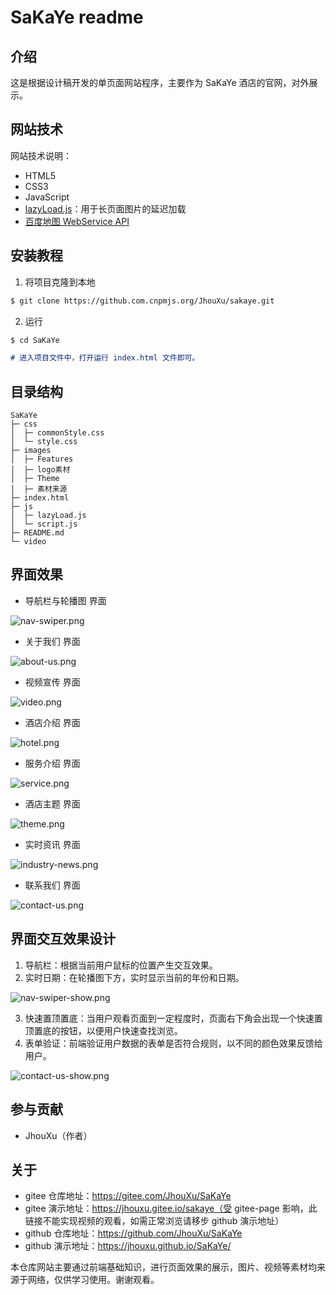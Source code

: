 # SaKaYe readme

## 介绍

这是根据设计稿开发的单页面网站程序，主要作为 SaKaYe 酒店的官网，对外展示。

## 网站技术

网站技术说明：

- HTML5
- CSS3
- JavaScript
- [lazyLoad.js](https://github.com/verlok/vanilla-lazyload)：用于长页面图片的延迟加载
- [百度地图 WebService API](https://lbsyun.baidu.com/)

## 安装教程

1. 将项目克隆到本地

```md
$ git clone https://github.com.cnpmjs.org/JhouXu/sakaye.git
```

2. 运行

```md
$ cd SaKaYe

# 进入项目文件中，打开运行 index.html 文件即可。
```

## 目录结构

```
SaKaYe
├─ css
│  ├─ commonStyle.css
│  └─ style.css
├─ images
│  ├─ Features
│  ├─ logo素材
│  ├─ Theme
│  ├─ 素材来源
├─ index.html
├─ js
│  ├─ lazyLoad.js
│  └─ script.js
├─ README.md
└─ video
```

## 界面效果

- 导航栏与轮播图 界面

![nav-swiper.png](https://i.loli.net/2021/06/11/i7g6PDcaNYslTwE.png)

- 关于我们 界面

![about-us.png](https://i.loli.net/2021/06/11/4ehFxjTwW3ti1c5.png)

- 视频宣传 界面

![video.png](https://i.loli.net/2021/06/11/ATkzecLowNCfy9F.png)

- 酒店介绍 界面

![hotel.png](https://i.loli.net/2021/06/11/K7VMbmOWdw23YRI.png)

- 服务介绍 界面

![service.png](https://i.loli.net/2021/06/11/BKCW3l4dNR8GQ7z.png)

- 酒店主题 界面

![theme.png](https://i.loli.net/2021/06/11/KWTlEeQfmg7Da5C.png)

- 实时资讯 界面

![industry-news.png](https://i.loli.net/2021/06/11/cA3yFBTsDRY14wJ.png)

- 联系我们 界面

![contact-us.png](https://i.loli.net/2021/06/11/N1MGOhiYsqAFeKQ.png)

## 界面交互效果设计

1. 导航栏：根据当前用户鼠标的位置产生交互效果。
2. 实时日期：在轮播图下方，实时显示当前的年份和日期。

![nav-swiper-show.png](https://i.loli.net/2021/06/11/A9JqrlxR7KFfEaQ.png)

3. 快速置顶置底：当用户观看页面到一定程度时，页面右下角会出现一个快速置顶置底的按钮，以便用户快速查找浏览。
4. 表单验证：前端验证用户数据的表单是否符合规则，以不同的颜色效果反馈给用户。

![contact-us-show.png](https://i.loli.net/2021/06/11/pEnBQM5CUtJG43s.png)

## 参与贡献

- JhouXu（作者）

## 关于

- gitee 仓库地址：https://gitee.com/JhouXu/SaKaYe
- gitee 演示地址：https://jhouxu.gitee.io/sakaye（受 gitee-page 影响，此链接不能实现视频的观看，如需正常浏览请移步 github 演示地址）
- github 仓库地址：https://github.com/JhouXu/SaKaYe
- github 演示地址：https://jhouxu.github.io/SaKaYe/

本仓库网站主要通过前端基础知识，进行页面效果的展示，图片、视频等素材均来源于网络，仅供学习使用。谢谢观看。
